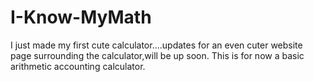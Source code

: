 # I-Know-MyMath
I just made my first cute calculator....updates for an even cuter website page surrounding the calculator,will be up soon. This is for now a basic arithmetic accounting calculator.
